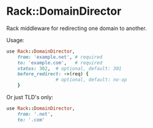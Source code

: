 # Rack::DomainDirector

Rack middleware for redirecting one domain to another.

Usage:

```ruby
use Rack::DomainDirector,
    from: 'example.net', # required
    to: 'example.com',   # required
    status: 302,  # optional, default: 301
    before_redirect: ->(req) {
                  # optional, default: no-op
    }
```

Or just TLD's only:

```ruby
use Rack::DomainDirector,
    from: '.net',
    to: '.com'
```
